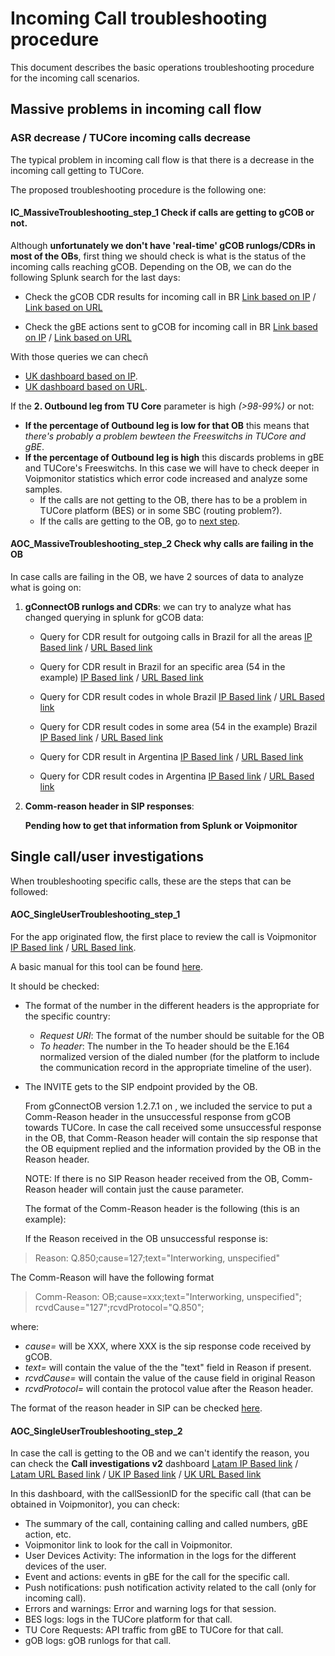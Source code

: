# Incoming Call troubleshooting procedure

This document describes the basic operations troubleshooting procedure for the incoming call scenarios.

## Massive problems in incoming call flow

### ASR decrease / TUCore incoming calls decrease

The typical problem in incoming call flow is that there is a decrease in the incoming call getting to TUCore.

The proposed troubleshooting procedure is the following one:

#### IC_MassiveTroubleshooting_step_1 Check if calls are getting to gCOB or not.

Although **unfortunately we don't have 'real-time' gCOB runlogs/CDRs in most of the OBs**, first thing we should check is what is the status of the incoming calls reaching gCOB. Depending on the OB, we can do the following Splunk search for the last days:

  * Check the gCOB CDR results for incoming call in BR [Link based on IP](https://10.253.1.11/en-US/app/tugo/search?q=search%20(sourcetype%3D%22CDR-gOB_BR%22%20OR%20sourcetype%3D%22CDR%20-%20gOB_BR%22)%20source!%3D%22*.gz%22%20%22CallType%3D%5C%22incoming%22%20%7C%20rex%20%22(%3F%3CmyResult%3ESuccess%3D%5C%22%5B%5E%5C%22%5D*%5C%22%3BResultCode%3D%5C%22%5Cd*%5C%22)%22%20%7C%20rex%20%22Time%3D%5C%22%5Cd%5Cd%5Cd%5Cd-(%3F%3CmyHour%3E%5B%5ET%5D*T%5Cd%5Cd)%22%20%7C%20lookup%20%20TEEN_gCOB_CDRs_resultcodes%20resultCode%20as%20myResult%20OUTPUT%20text%20as%20myResult2%20%7C%20stats%20c%20by%20myHour%20myResult2%20%7C%20eventstats%20sum(c)%20as%20total%20by%20myHour%20%7C%20eval%20%25%3Dround(c*100%2Ftotal%2C2)%20%7C%20chart%20values(total)%20as%20totals%20values(%25)%20as%20%25%20over%20myHour%20by%20myResult2%20%7C%0Arename%20%22totals%3A%20Answered_call%22%20as%20Total%20%7C%20table%20myHour%20Total%20%25*%20%7C%20sort%20%2B%20myHour&earliest=-48h%40h&latest=now&display.page.search.tab=visualizations&display.general.type=visualizations&display.visualizations.charting.axisTitleY2.text=(%25)&display.visualizations.charting.axisY2.enabled=1&display.visualizations.charting.chart.overlayFields=%22%25%3A%20Answered_call%22%2C%22%25%3A%20Call_abandoned%22%2C%22%25%3A%20Call_forwarded%22%2C%22%25%3A%20Call_not_established_no_errors%22%2C%22%25%3A%20Unsuccessful_Call%22%2C%22%25%3A%20User_Subscription_not_active%22%2C%22%25%3A%20gCOB_Internal_error%22%2C%22%25%3A%20User_abandoned%22&sid=1467371934.1233674.mia-spl-sch01) / [Link based on URL](https://mia-splunk.tefcomms.com/en-US/app/tugo/search?q=search%20(sourcetype%3D%22CDR-gOB_BR%22%20OR%20sourcetype%3D%22CDR%20-%20gOB_BR%22)%20source!%3D%22*.gz%22%20%22CallType%3D%5C%22incoming%22%20%7C%20rex%20%22(%3F%3CmyResult%3ESuccess%3D%5C%22%5B%5E%5C%22%5D*%5C%22%3BResultCode%3D%5C%22%5Cd*%5C%22)%22%20%7C%20rex%20%22Time%3D%5C%22%5Cd%5Cd%5Cd%5Cd-(%3F%3CmyHour%3E%5B%5ET%5D*T%5Cd%5Cd)%22%20%7C%20lookup%20%20TEEN_gCOB_CDRs_resultcodes%20resultCode%20as%20myResult%20OUTPUT%20text%20as%20myResult2%20%7C%20stats%20c%20by%20myHour%20myResult2%20%7C%20eventstats%20sum(c)%20as%20total%20by%20myHour%20%7C%20eval%20%25%3Dround(c*100%2Ftotal%2C2)%20%7C%20chart%20values(total)%20as%20totals%20values(%25)%20as%20%25%20over%20myHour%20by%20myResult2%20%7C%0Arename%20%22totals%3A%20Answered_call%22%20as%20Total%20%7C%20table%20myHour%20Total%20%25*%20%7C%20sort%20%2B%20myHour&earliest=-48h%40h&latest=now&display.page.search.tab=visualizations&display.general.type=visualizations&display.visualizations.charting.axisTitleY2.text=(%25)&display.visualizations.charting.axisY2.enabled=1&display.visualizations.charting.chart.overlayFields=%22%25%3A%20Answered_call%22%2C%22%25%3A%20Call_abandoned%22%2C%22%25%3A%20Call_forwarded%22%2C%22%25%3A%20Call_not_established_no_errors%22%2C%22%25%3A%20Unsuccessful_Call%22%2C%22%25%3A%20User_Subscription_not_active%22%2C%22%25%3A%20gCOB_Internal_error%22%2C%22%25%3A%20User_abandoned%22&sid=1467371934.1233674.mia-spl-sch01)

  * Check the gBE actions sent to gCOB for incoming call in BR [Link based on IP](https://10.253.1.11/en-US/app/tugo/search?earliest=-48h%40h&latest=now&q=search%20(sourcetype%3D%22CDR-gOB_BR%22%20OR%20sourcetype%3D%22CDR%20-%20gOB_BR%22)%20source!%3D%22*.gz%22%20%22CallType%3D%5C%22incoming%22%20%7C%20rex%20%22(%3F%3CmyResult%3ESuccess%3D%5C%22%5B%5E%5C%22%5D*%5C%22%3BResultCode%3D%5C%22%5Cd*%5C%22)%22%20%7C%20rex%20%22Time%3D%5C%22%5Cd%5Cd%5Cd%5Cd-(%3F%3CmyHour%3E%5B%5ET%5D*T%5Cd%5Cd)%22%20%7C%20stats%20dc(CallSessionId)%20as%20myCount%20by%20myHour%20BEAction%20%7C%20eventstats%20sum(myCount)%20as%20total%20by%20myHour%20%7C%20eval%20%25%3Dround(myCount*100%2Ftotal%2C2)%20%7C%20chart%20values(total)%20as%20totals%20values(%25)%20as%20%25%20over%20myHour%20by%20BEAction%20%7C%20rename%20%22totals%3A%20Continue%22%20as%20Total%20%7C%20table%20myHour%20Total%20%25*%20%7C%20sort%20%2B%20myHour&display.page.search.tab=visualizations&display.general.type=visualizations&display.visualizations.charting.axisTitleY2.text=(%25)&display.visualizations.charting.axisY2.enabled=1&display.visualizations.charting.chart.overlayFields=%22%25%3A%20Continue%22%2C%22%25%3A%20Route%22%2C%22%25%3A%20Route_RouteLeg%22%2C%22%25%3A%20null%22&sid=1467385972.1242511.mia-spl-sch01) / [Link based on URL](https://mia-splunk.tefcomms.com/en-US/app/tugo/search?earliest=-48h%40h&latest=now&q=search%20(sourcetype%3D%22CDR-gOB_BR%22%20OR%20sourcetype%3D%22CDR%20-%20gOB_BR%22)%20source!%3D%22*.gz%22%20%22CallType%3D%5C%22incoming%22%20%7C%20rex%20%22(%3F%3CmyResult%3ESuccess%3D%5C%22%5B%5E%5C%22%5D*%5C%22%3BResultCode%3D%5C%22%5Cd*%5C%22)%22%20%7C%20rex%20%22Time%3D%5C%22%5Cd%5Cd%5Cd%5Cd-(%3F%3CmyHour%3E%5B%5ET%5D*T%5Cd%5Cd)%22%20%7C%20stats%20dc(CallSessionId)%20as%20myCount%20by%20myHour%20BEAction%20%7C%20eventstats%20sum(myCount)%20as%20total%20by%20myHour%20%7C%20eval%20%25%3Dround(myCount*100%2Ftotal%2C2)%20%7C%20chart%20values(total)%20as%20totals%20values(%25)%20as%20%25%20over%20myHour%20by%20BEAction%20%7C%20rename%20%22totals%3A%20Continue%22%20as%20Total%20%7C%20table%20myHour%20Total%20%25*%20%7C%20sort%20%2B%20myHour&display.page.search.tab=visualizations&display.general.type=visualizations&display.visualizations.charting.axisTitleY2.text=(%25)&display.visualizations.charting.axisY2.enabled=1&display.visualizations.charting.chart.overlayFields=%22%25%3A%20Continue%22%2C%22%25%3A%20Route%22%2C%22%25%3A%20Route_RouteLeg%22%2C%22%25%3A%20null%22&sid=1467385972.1242511.mia-spl-sch01)

With those queries we can checñ

* [UK dashboard based on IP](https://10.253.0.167/en-US/app/tugo/outgoing_call_conversion?earliest=0&latest=).
* [UK dashboard based on URL](https://ldn-splunk.tefcomms.com/en-US/app/tugo/outgoing_call_conversion?earliest=0&latest=).

If the **2. Outbound leg from TU Core** parameter is high *(>98-99%)* or not:

* **If the percentage of Outbound leg is low for that  OB** this means that *there's probably a problem bewteen the Freeswitchs in TUCore and gBE*.
* **If the percentage of Outbound leg is high** this discards problems in gBE and TUCore's Freeswitchs. In this case we will have to check deeper in Voipmonitor statistics which error code increased and analyze some samples.
   * If the calls are not getting to the OB, there has to be a problem in TUCore platform (BES) or in some SBC (routing problem?).
   * If the calls are getting to the OB, go to [next step](#aoc_ts_2-check-why-calls-are-failing-in-the-ob).

#### AOC_MassiveTroubleshooting_step_2 Check why calls are failing in the OB

In case calls are failing in the OB, we have 2 sources of data to analyze what is going on:

1. **gConnectOB runlogs and CDRs**: we can try to analyze what has changed querying in splunk for gCOB data:

   * Query for CDR result for outgoing calls in Brazil for all the areas [IP Based link](https://10.253.1.11/en-US/app/tugo/search?q=search%20sourcetype%3D%22CDR%20-%20gOB_BR%22%20%22CallType%3D\%22outgoing%22%20%7C%20%20rex%20%22CallingParty%3D\%220055%28%3F%3Ccalling_area%3E\d\d%29\d*%22%20%7C%20timechart%20span%3D1h%20count%20by%20CallResult&earliest=-30d%40d&latest=now&display.page.search.mode=fast&display.page.search.tab=visualizations&display.general.type=visualizations&sid=1464361705.273182.mia-spl-sch01) / [URL Based link](https://mia-splunk.tefcomms.com/en-US/app/tugo/search?q=search%20sourcetype%3D%22CDR%20-%20gOB_BR%22%20%22CallType%3D\%22outgoing%22%20%7C%20%20rex%20%22CallingParty%3D\%220055%28%3F%3Ccalling_area%3E\d\d%29\d*%22%20%7C%20timechart%20span%3D1h%20count%20by%20CallResult&earliest=-30d%40d&latest=now&display.page.search.mode=fast&display.page.search.tab=visualizations&display.general.type=visualizations&sid=1464361705.273182.mia-spl-sch01)

   * Query for CDR result in Brazil for an specific area (54 in the example) [IP Based link](https://10.253.1.11/en-US/app/tugo/search?q=search%20sourcetype%3D%22CDR%20-%20gOB_BR%22%20%22CallType%3D\%22outgoing%22%20%7C%20%20rex%20%22CallingParty%3D\%220055%28%3F%3Ccalling_area%3E\d\d%29\d*%22%20%7C%20where%20calling_area%3D54%20%7C%20timechart%20span%3D1h%20count%20by%20CallResult&earliest=-30d%40d&latest=now&display.page.search.mode=fast&display.page.search.tab=visualizations&display.general.type=visualizations&sid=1464361705.273182.mia-spl-sch01) / [URL Based link](https://mia-splunk.tefcomms.com/en-US/app/tugo/search?q=search%20sourcetype%3D%22CDR%20-%20gOB_BR%22%20%22CallType%3D\%22outgoing%22%20%7C%20%20rex%20%22CallingParty%3D\%220055%28%3F%3Ccalling_area%3E\d\d%29\d*%22%20%7C%20where%20calling_area%3D54%20%7C%20timechart%20span%3D1h%20count%20by%20CallResult&earliest=-30d%40d&latest=now&display.page.search.mode=fast&display.page.search.tab=visualizations&display.general.type=visualizations&sid=1464361705.273182.mia-spl-sch01)

   * Query for CDR result codes in whole Brazil [IP Based link](https://10.253.1.11/en-US/app/tugo/search?q=search%20sourcetype%3D%22CDR%20-%20gOB_BR%22%20%22CallType%3D\%22outgoing%22%20%7C%20%20rex%20%22CallingParty%3D\%220055%28%3F%3Ccalling_area%3E\d\d%29\d*%22%20%7C%20rex%20%22%28%3F%3CmyResult%3ESuccess%3D\%22[^\%22]*\%22%3BResultCode%3D\%22\d*\%22%29%22%20%7C%20%20timechart%20span%3D1h%20count%20by%20myResult&earliest=-30d%40d&latest=now&display.page.search.mode=fast&display.page.search.tab=visualizations&display.general.type=visualizations&sid=1464362657.274131.mia-spl-sch01) / [URL Based link ](https://mia-splunk.tefcomms.com/en-US/app/tugo/search?q=search%20sourcetype%3D%22CDR%20-%20gOB_BR%22%20%22CallType%3D\%22outgoing%22%20%7C%20%20rex%20%22CallingParty%3D\%220055%28%3F%3Ccalling_area%3E\d\d%29\d*%22%20%7C%20rex%20%22%28%3F%3CmyResult%3ESuccess%3D\%22[^\%22]*\%22%3BResultCode%3D\%22\d*\%22%29%22%20%7C%20%20timechart%20span%3D1h%20count%20by%20myResult&earliest=-30d%40d&latest=now&display.page.search.mode=fast&display.page.search.tab=visualizations&display.general.type=visualizations&sid=1464362657.274131.mia-spl-sch01)

   * Query for CDR result codes in some area (54 in the example) Brazil [IP Based link](https://10.253.1.11/en-US/app/tugo/search?q=search%20sourcetype%3D%22CDR%20-%20gOB_BR%22%20%22CallType%3D\%22outgoing%22%20%7C%20%20rex%20%22CallingParty%3D\%220055%28%3F%3Ccalling_area%3E\d\d%29\d*%22%20%7C%20where%20calling_area%3D54%20%7C%20rex%20%22%28%3F%3CmyResult%3ESuccess%3D\%22[^\%22]*\%22%3BResultCode%3D\%22\d*\%22%29%22%20%7C%20%20timechart%20span%3D1h%20count%20by%20myResult&earliest=-30d%40d&latest=now&display.page.search.mode=fast&display.page.search.tab=visualizations&display.general.type=visualizations&sid=1464362785.274320.mia-spl-sch01) / [URL Based link](https://mia-splunk.tefcomms.com/en-US/app/tugo/search?q=search%20sourcetype%3D%22CDR%20-%20gOB_BR%22%20%22CallType%3D\%22outgoing%22%20%7C%20%20rex%20%22CallingParty%3D\%220055%28%3F%3Ccalling_area%3E\d\d%29\d*%22%20%7C%20where%20calling_area%3D54%20%7C%20rex%20%22%28%3F%3CmyResult%3ESuccess%3D\%22[^\%22]*\%22%3BResultCode%3D\%22\d*\%22%29%22%20%7C%20%20timechart%20span%3D1h%20count%20by%20myResult&earliest=-30d%40d&latest=now&display.page.search.mode=fast&display.page.search.tab=visualizations&display.general.type=visualizations&sid=1464362785.274320.mia-spl-sch01)

   * Query for CDR result in Argentina [IP Based link](https://10.253.1.11/en-US/app/tugo/search?earliest=-7d%40d&latest=now&q=search%20sourcetype%3D%22CDR%20-%20gOB_AR%22%20%22CallType%3D\%22outgoing%22%20%7C%20timechart%20span%3D1h%20count%20by%20CallResult&display.page.search.tab=visualizations&display.general.type=visualizations&sid=1464362151.273731.mia-spl-sch01) / [URL Based link](https://mia-splunk.tefcomms.com/en-US/app/tugo/search?earliest=-7d%40d&latest=now&q=search%20sourcetype%3D%22CDR%20-%20gOB_AR%22%20%22CallType%3D\%22outgoing%22%20%7C%20timechart%20span%3D1h%20count%20by%20CallResult&display.page.search.tab=visualizations&display.general.type=visualizations&sid=1464362151.273731.mia-spl-sch01)

   * Query for CDR result codes in Argentina [IP Based link](https://10.253.1.11/en-US/app/tugo/search?earliest=-7d%40d&latest=now&q=search%20sourcetype%3D%22CDR%20-%20gOB_AR%22%20%22CallType%3D\%22outgoing%22%20%7C%20rex%20%22%28%3F%3CmyResult%3ESuccess%3D\%22[^\%22]*\%22%3BResultCode%3D\%22\d*\%22%29%22%20%7C%20timechart%20span%3D1h%20count%20by%20myResult&display.page.search.tab=visualizations&display.general.type=visualizations&sid=1464362444.274001.mia-spl-sch01) / [URL Based link](https://mia-splunk.tefcomms.com/en-US/app/tugo/search?earliest=-7d%40d&latest=now&q=search%20sourcetype%3D%22CDR%20-%20gOB_AR%22%20%22CallType%3D\%22outgoing%22%20%7C%20rex%20%22%28%3F%3CmyResult%3ESuccess%3D\%22[^\%22]*\%22%3BResultCode%3D\%22\d*\%22%29%22%20%7C%20timechart%20span%3D1h%20count%20by%20myResult&display.page.search.tab=visualizations&display.general.type=visualizations&sid=1464362444.274001.mia-spl-sch01)

2. **Comm-reason header in SIP responses**:

   **Pending how to get that information from Splunk or Voipmonitor**

## Single call/user investigations

 When troubleshooting specific calls, these are the steps that can be followed:

#### AOC_SingleUserTroubleshooting_step_1

For the app originated flow, the first place to review the call is Voipmonitor [IP Based link](http://10.253.0.169/index.php) / [URL Based link](http://voipmonitor/index.php).

A basic manual for this tool can be found [here]({{site.baseurl}}/Voipmonitor_tutorial_intro/).

It should be checked:

* The format of the number in the different headers is the appropriate for the specific country:
   * _Request URI_: The format of the number should be suitable for the OB
   * _To header_: The number in the To header should be the E.164 normalized version of the dialed number (for the platform to include the communication record in the appropriate timeline of the user).
* The INVITE gets to the SIP endpoint provided by the OB.

  From gConnectOB version 1.2.7.1 on , we included the service to put a Comm-Reason header in the unsuccessful response from gCOB towards TUCore. In case the call received some unsuccessful response in the OB, that Comm-Reason header will contain the sip response that the OB equipment replied and the information provided by the OB in the Reason header.

  NOTE: If there is no SIP Reason header received from the OB, Comm-Reason header will contain just the cause parameter.


  The format of the Comm-Reason header is the following (this is an example):

   If the Reason received in the OB unsuccessful response is:

>  Reason: Q.850;cause=127;text="Interworking, unspecified"

 The Comm-Reason will have the following format

> Comm-Reason: OB;cause=xxx;text="Interworking, unspecified"; rcvdCause="127";rcvdProtocol="Q.850";

  where:

   * *cause=* will be XXX, where XXX is the sip response code received by gCOB.
   * *text=* will contain the value of the the "text" field in Reason if present.
   * *rcvdCause=* will contain the value of the cause field in original Reason
   * *rcvdProtocol=* will contain the protocol value after the Reason header.

   The format of the reason header in SIP can be checked [here](https://tools.ietf.org/html/rfc3326).


#### AOC_SingleUserTroubleshooting_step_2


In case the call is getting to the OB and we can't identify the reason, you can check the **Call investigations v2** dashboard [Latam IP Based link](https://10.253.1.11/en-US/app/tugo/call_investigations_v2?earliest=-24h%40h&latest=now) / [Latam URL Based link](https://mia-splunk.tefcomms.com/en-US/app/tugo/call_investigations_v2?earliest=-24h%40h&latest=now) / [UK IP Based link](https://10.253.0.167/en-US/app/tugo/call_investigations?earliest=-24h%40h&latest=now) / [UK URL Based link](https://ldn-splunk.tefcomms.com/en-US/app/tugo/call_investigations?earliest=-24h%40h&latest=now)

In this dashboard, with the callSessionID for the specific call (that can be obtained in Voipmonitor), you can check:

* The summary of the call, containing calling and called numbers, gBE action, etc.
* Voipmonitor link to look for the call in Voipmonitor.
* User Devices Activity: The information in the logs for the different devices of the user.
* Event and actions: events in gBE for the call for the specific call.
* Push notifications: push notification activity related to the call (only for incoming call).
* Errors and warnings: Error and warning logs for that session.
* BES logs: logs in the TUCore platform for that call.
* TU Core Requests: API traffic from gBE to TUCore for that call.
* gOB logs: gOB runlogs for that call.
